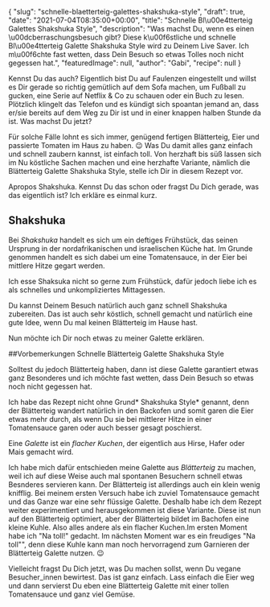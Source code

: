 {
    "slug": "schnelle-blaetterteig-galettes-shakshuka-style",
    "draft": true,
    "date": "2021-07-04T08:35:00+00:00",
    "title": "Schnelle Bl\u00e4tterteig Galettes Shakshuka Style",
    "description": "Was machst Du, wenn es einen \u00dcberraschungsbesuch gibt? Diese k\u00f6stliche und schnelle Bl\u00e4tterteig Galette Shakshuka Style wird zu Deinem Live Saver. Ich m\u00f6chte fast wetten, dass Dein Besuch so etwas Tolles noch nicht gegessen hat.",
    "featuredImage": null,
    "author": "Gabi",
    "recipe": null
}

Kennst Du das auch? Eigentlich bist Du auf Faulenzen eingestellt und willst es Dir gerade so richtig gemütlich auf dem Sofa machen, um Fußball zu gucken,  eine Serie auf Netflix & Co zu schauen oder ein Buch zu lesen. Plötzlich klingelt das Telefon und es kündigt sich spoantan jemand an, dass er/sie bereits auf dem Weg zu Dir ist und in einer knappen halben Stunde da ist. Was machst Du jetzt?

Für solche Fälle lohnt es sich immer, genügend fertigen Blätterteig, Eier und passierte Tomaten im Haus zu haben. 😉 Was Du damit alles ganz einfach und schnell zaubern kannst, ist einfach toll. Von herzhaft bis süß lassen sich im Nu köstliche Sachen machen und eine herzhafte Variante, nämlich die Blätterteig Galette Shakshuka Style, stelle ich Dir in diesem Rezept vor.

Apropos Shakshuka. Kennst Du das schon oder fragst Du Dich gerade, was das eigentlich ist? Ich erkläre es einmal kurz.

## Shakshuka

Bei *Shakshuka* handelt es sich um ein deftiges Frühstück, das seinen Ursprung in der nordafrikanischen und israelischen Küche hat. Im Grunde genommen handelt es sich dabei um eine Tomatensauce, in der Eier bei mittlere Hitze gegart werden.

Ich esse Shaksuka nicht so gerne zum Frühstück, dafür jedoch liebe ich es als schnelles und unkompliziertes Mittagessen.

Du kannst Deinem Besuch natürlich auch ganz schnell Shakshuka zubereiten. Das ist auch sehr köstlich, schnell gemacht und natürlich eine gute Idee, wenn Du mal keinen Blätterteig im Hause hast.

Nun möchte ich Dir noch etwas zu meiner Galette erklären.

##Vorbemerkungen Schnelle Blätterteig Galette Shakshuka Style

Solltest du jedoch Blätterteig haben, dann ist diese Galette garantiert etwas ganz Besonderes und ich möchte fast wetten, dass Dein Besuch so etwas noch nicht gegessen hat.

Ich habe das Rezept nicht ohne Grund* Shakshuka Style* genannt, denn der Blätterteig wandert natürlich in den Backofen und somit garen die Eier etwas mehr durch, als wenn Du sie bei mittlerer Hitze in einer Tomatensauce garen oder auch besser gesagt poschierst.

Eine *Galette* ist ein *flacher Kuchen*, der eigentlich aus Hirse, Hafer oder Mais gemacht wird. 

Ich habe mich dafür entschieden meine Galette aus *Blätterteig* zu machen, weil ich auf diese Weise auch mal spontanen Besuchern schnell etwas Besnderes servieren kann. Der Blätterteig ist allerdings auch ein klein wenig knifflig. Bei meinem ersten Versuch habe ich zuviel Tomatensauce gemacht und das Ganze war eine sehr flüssige Galette. Deshalb habe ich dem Rezept weiter experimentiert und herausgekommen ist diese Variante. Diese ist nun auf den Blätterteig optimiert, aber der Blätterteig bildet im Bachofen eine kleine Kuhle. Also alles andere als ein flacher Kuchen.Im ersten Moment habe ich "Na toll!" gedacht. Im nächsten Moment war es ein freudiges "Na toll"", denn diese Kuhle kann man noch hervorragend zum Garnieren der Blätterteig Galette nutzen. 😉

Vielleicht fragst Du Dich jetzt, was Du machen sollst, wenn Du vegane Besucher_innen bewirtest. Das ist ganz einfach. Lass einfach die Eier weg und dann  servierst Du eben eine Blätterteig Galette mit einer tollen Tomatensauce und ganz viel Gemüse.